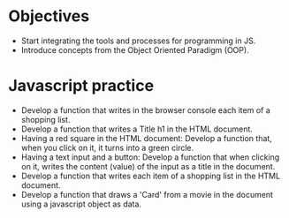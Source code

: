 # Objectives
* Start integrating the tools and processes for programming in JS.
* Introduce concepts from the Object Oriented Paradigm (OOP).

# Javascript practice
* Develop a function that writes in the browser console each item of a shopping list.
* Develop a function that writes a Title h1 in the HTML document.
* Having a red square in the HTML document: Develop a function that, when you click on it, it turns into a green circle.
* Having a text input and a button: Develop a function that when clicking on it, writes the content (value) of the input as a title in the document.
* Develop a function that writes each item of a shopping list in the HTML document.
* Develop a function that draws a 'Card' from a movie in the document using a javascript object as data.
